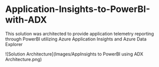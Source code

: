 # Application-Insights-to-PowerBI-with-ADX
This solution was architected to provide application telemetry reporting through PowerBI utilizing Azure Application Insights and Azure Data Explorer

![Solution Architecture](Images/AppInsights to PowerBI using ADX Architecture.png)
